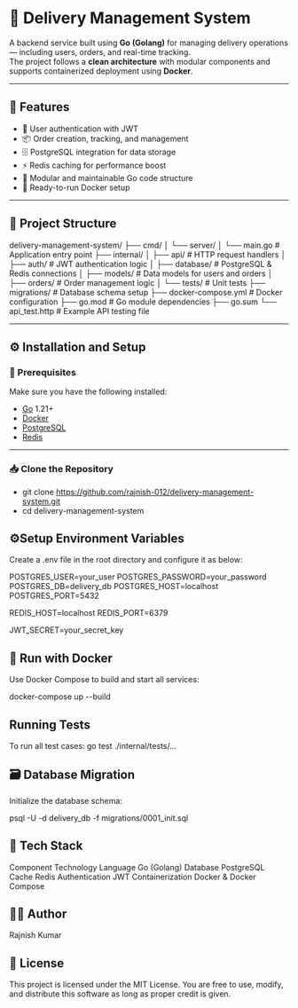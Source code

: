 # 🚚 Delivery Management System

A backend service built using **Go (Golang)** for managing delivery operations — including users, orders, and real-time tracking.  
The project follows a **clean architecture** with modular components and supports containerized deployment using **Docker**.

---

## 🧩 Features

- 🔐 User authentication with JWT  
- 📦 Order creation, tracking, and management  
- 🗄️ PostgreSQL integration for data storage  
- ⚡ Redis caching for performance boost  
- 🧱 Modular and maintainable Go code structure  
- 🐳 Ready-to-run Docker setup  

---

## 📁 Project Structure

delivery-management-system/
├── cmd/
│ └── server/
│ └── main.go # Application entry point
├── internal/
│ ├── api/ # HTTP request handlers
│ ├── auth/ # JWT authentication logic
│ ├── database/ # PostgreSQL & Redis connections
│ ├── models/ # Data models for users and orders
│ ├── orders/ # Order management logic
│ └── tests/ # Unit tests
├── migrations/ # Database schema setup
├── docker-compose.yml # Docker configuration
├── go.mod # Go module dependencies
├── go.sum
└── api_test.http # Example API testing file


---

## ⚙️ Installation and Setup

### 🧱 Prerequisites
Make sure you have the following installed:
- [Go](https://go.dev/dl/) 1.21+
- [Docker](https://www.docker.com/)
- [PostgreSQL](https://www.postgresql.org/)
- [Redis](https://redis.io/)

---

### 📥 Clone the Repository

- git clone https://github.com/rajnish-012/delivery-management-system.git
- cd delivery-management-system

## ⚙️Setup Environment Variables

Create a .env file in the root directory and configure it as below:

POSTGRES_USER=your_user
POSTGRES_PASSWORD=your_password
POSTGRES_DB=delivery_db
POSTGRES_HOST=localhost
POSTGRES_PORT=5432

REDIS_HOST=localhost
REDIS_PORT=6379

JWT_SECRET=your_secret_key


## 🐳 Run with Docker

Use Docker Compose to build and start all services:

docker-compose up --build

## Running Tests

To run all test cases:
go test ./internal/tests/...


## 🗃️ Database Migration

Initialize the database schema:

psql -U <user> -d delivery_db -f migrations/0001_init.sql

## 🧰 Tech Stack
Component	Technology
Language	Go (Golang)
Database	PostgreSQL
Cache	Redis
Authentication	JWT
Containerization	Docker & Docker Compose

## 🧑‍💻 Author

Rajnish Kumar

## 📄 License

This project is licensed under the MIT License.
You are free to use, modify, and distribute this software as long as proper credit is given.
